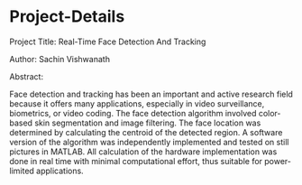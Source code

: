 Project-Details
===============

Project Title:      Real-Time Face Detection And Tracking

Author:             Sachin Vishwanath

Abstract:

Face detection and tracking has been an important and active research field because it
offers many applications, especially in video surveillance, biometrics, or video coding. The face detection algorithm involved color-based skin segmentation and image filtering. The face location was determined by calculating the centroid of the
detected region. A software version of the algorithm was independently implemented and
tested on still pictures in MATLAB. All calculation of the hardware implementation was done in real time with minimal
computational effort, thus suitable for power-limited applications.
